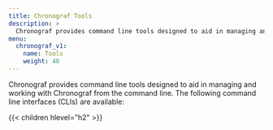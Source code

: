 ```yaml
---
title: Chronograf Tools
description: >
  Chronograf provides command line tools designed to aid in managing and working with Chronograf from the command line.
menu:
  chronograf_v1:
    name: Tools
    weight: 40
---
```


Chronograf provides command line tools designed to aid in managing and working with Chronograf from the command line. The following command line interfaces (CLIs) are available:

{{< children hlevel="h2" >}}
